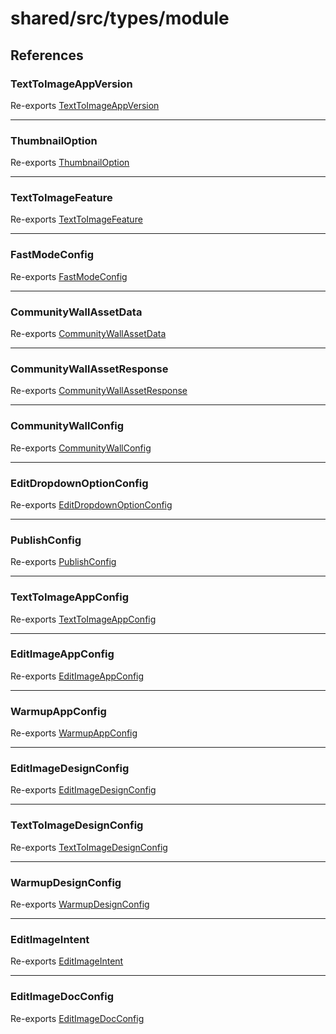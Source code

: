 # shared/src/types/module

## References

### TextToImageAppVersion

Re-exports [TextToImageAppVersion](AppConfig.types/enumerations/TextToImageAppVersion.md)

***

### ThumbnailOption

Re-exports [ThumbnailOption](AppConfig.types/enumerations/ThumbnailOption.md)

***

### TextToImageFeature

Re-exports [TextToImageFeature](AppConfig.types/enumerations/TextToImageFeature.md)

***

### FastModeConfig

Re-exports [FastModeConfig](AppConfig.types/interfaces/FastModeConfig.md)

***

### CommunityWallAssetData

Re-exports [CommunityWallAssetData](AppConfig.types/interfaces/CommunityWallAssetData.md)

***

### CommunityWallAssetResponse

Re-exports [CommunityWallAssetResponse](AppConfig.types/interfaces/CommunityWallAssetResponse.md)

***

### CommunityWallConfig

Re-exports [CommunityWallConfig](AppConfig.types/interfaces/CommunityWallConfig.md)

***

### EditDropdownOptionConfig

Re-exports [EditDropdownOptionConfig](AppConfig.types/interfaces/EditDropdownOptionConfig.md)

***

### PublishConfig

Re-exports [PublishConfig](AppConfig.types/interfaces/PublishConfig.md)

***

### TextToImageAppConfig

Re-exports [TextToImageAppConfig](AppConfig.types/interfaces/TextToImageAppConfig.md)

***

### EditImageAppConfig

Re-exports [EditImageAppConfig](AppConfig.types/interfaces/EditImageAppConfig.md)

***

### WarmupAppConfig

Re-exports [WarmupAppConfig](AppConfig.types/interfaces/WarmupAppConfig.md)

***

### EditImageDesignConfig

Re-exports [EditImageDesignConfig](DesignConfig.types/interfaces/EditImageDesignConfig.md)

***

### TextToImageDesignConfig

Re-exports [TextToImageDesignConfig](DesignConfig.types/interfaces/TextToImageDesignConfig.md)

***

### WarmupDesignConfig

Re-exports [WarmupDesignConfig](DesignConfig.types/interfaces/WarmupDesignConfig.md)

***

### EditImageIntent

Re-exports [EditImageIntent](DocConfig.types/type-aliases/EditImageIntent.md)

***

### EditImageDocConfig

Re-exports [EditImageDocConfig](DocConfig.types/interfaces/EditImageDocConfig.md)
